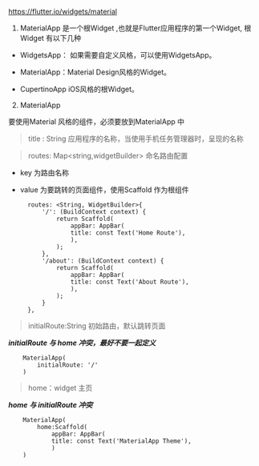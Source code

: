 https://flutter.io/widgets/material

1. MaterialApp 是一个根Widget ,也就是Flutter应用程序的第一个Widget, 根Widget 有以下几种

+ WidgetsApp： 如果需要自定义风格，可以使用WidgetsApp。

+ MaterialApp：Material Design风格的Widget。

+ CupertinoApp iOS风格的根Widget。

2. MaterialApp

要使用Material 风格的组件，必须要放到MaterialApp 中

> title : String 应用程序的名称，当使用手机任务管理器时，呈现的名称

> routes: Map<string,widgetBuilder> 命名路由配置

+ key 为路由名称

+ value 为要跳转的页面组件，使用Scaffold 作为根组件


        routes: <String, WidgetBuilder>{
            '/': (BuildContext context) {
                return Scaffold(
                    appBar: AppBar(
                    title: const Text('Home Route'),
                    ),
                );
            },
            '/about': (BuildContext context) {
                return Scaffold(
                    appBar: AppBar(
                    title: const Text('About Route'),
                    ),
                );
            }
        },

> initialRoute:String 初始路由，默认跳转页面

   ***initialRoute 与 home 冲突，最好不要一起定义***

        MaterialApp(
            initialRoute: '/'
        )

> home：widget 主页

   ***home 与 initialRoute 冲突***

        MaterialApp(
            home:Scaffold(
                appBar: AppBar(
                title: const Text('MaterialApp Theme'),
                )
        )